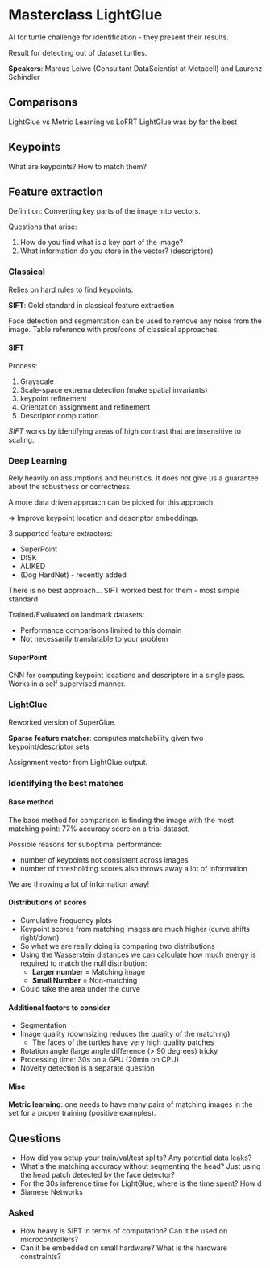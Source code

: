 # Masterclass LightGlue

AI for turtle challenge for identification - they present their results.

Result for detecting out of dataset turtles.

__Speakers__: Marcus Leiwe (Consultant DataScientist at Metacell) and Laurenz Schindler

## Comparisons

LightGlue vs Metric Learning vs LoFRT
LightGlue was by far the best

## Keypoints

What are keypoints? How to match them?

## Feature extraction

Definition: Converting key parts of the image into vectors.

Questions that arise:

1. How do you find what is a key part of the image?
2. What information do you store in the vector? (descriptors)

### Classical

Relies on hard rules to find keypoints.

__SIFT__: Gold standard in classical feature extraction

Face detection and segmentation can be used to remove any noise from the image.
Table reference with pros/cons of classical approaches.

#### SIFT

Process:

1. Grayscale
2. Scale-space extrema detection (make spatial invariants)
3. keypoint refinement
4. Orientation assignment and refinement
5. Descriptor computation

_SIFT_ works by identifying areas of high contrast that are insensitive to scaling.

### Deep Learning

Rely heavily on assumptions and heuristics. It does not give us a
guarantee about the robustness or correctness.

A more data driven approach can be picked for this approach.

=> Improve keypoint location and descriptor embeddings.

3 supported feature extractors:

- SuperPoint
- DISK
- ALIKED
- (Dog HardNet) - recently added

There is no best approach...
SIFT worked best for them - most simple standard.

Trained/Evaluated on landmark datasets:

- Performance comparisons limited to this domain
- Not necessarily translatable to your problem

#### SuperPoint

CNN for computing keypoint locations and descriptors in a single pass.
Works in a self supervised manner.

### LightGlue

Reworked version of SuperGlue.

__Sparse feature matcher__: computes matchability given two keypoint/descriptor sets

Assignment vector from LightGlue output.

### Identifying the best matches

#### Base method

The base method for comparison is finding the
image with the most matching point: 77%
accuracy score on a trial dataset.

Possible reasons for suboptimal performance:
- number of keypoints not consistent across images
- number of thresholding scores also throws away a lot of information

We are throwing a lot of information away!

#### Distributions of scores

- Cumulative frequency plots
- Keypoint scores from matching images are much higher (curve shifts right/down)
- So what we are really doing is comparing two distributions
- Using the Wasserstein distances we can
calculate how much energy is required to
match the null distribution:
  - __Larger number__ = Matching image
  - __Small Number__ = Non-matching
- Could take the area under the curve

#### Additional factors to consider

- Segmentation
- Image quality (downsizing reduces the quality of the matching)
  - The faces of the turtles have very high quality patches
- Rotation angle (large angle difference (> 90 degrees) tricky
- Processing time: 30s on a GPU (20min on CPU)
- Novelty detection is a separate question

#### Misc

__Metric learning__: one needs to have many pairs of matching images in the set for a proper training (positive examples).

## Questions

- How did you setup your train/val/test splits? Any potential data leaks?
- What's the matching accuracy without segmenting the head? Just using the head patch detected by the face detector?
- For the 30s inference time for LightGlue, where is the time spent? How d
- Siamese Networks

### Asked

- How heavy is SIFT in terms of computation? Can it be used on microcontrollers?
- Can it be embedded on small hardware? What is the hardware constraints?
